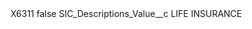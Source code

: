 <?xml version="1.0" encoding="UTF-8"?>
<CustomMetadata xmlns="http://soap.sforce.com/2006/04/metadata" xmlns:xsi="http://www.w3.org/2001/XMLSchema-instance" xmlns:xsd="http://www.w3.org/2001/XMLSchema">
    <label>X6311</label>
    <protected>false</protected>
    <values>
        <field>SIC_Descriptions_Value__c</field>
        <value xsi:type="xsd:string">LIFE INSURANCE</value>
    </values>
</CustomMetadata>
